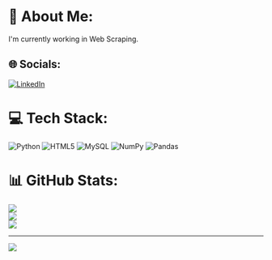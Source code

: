 # 💫 About Me:
I'm currently working in Web Scraping.


## 🌐 Socials:
[![LinkedIn](https://img.shields.io/badge/LinkedIn-%230077B5.svg?logo=linkedin&logoColor=white)](https://linkedin.com/in/https://www.linkedin.com/in/anish-shth/) 

# 💻 Tech Stack:
![Python](https://img.shields.io/badge/python-3670A0?style=for-the-badge&logo=python&logoColor=ffdd54) ![HTML5](https://img.shields.io/badge/html5-%23E34F26.svg?style=for-the-badge&logo=html5&logoColor=white) ![MySQL](https://img.shields.io/badge/mysql-4479A1.svg?style=for-the-badge&logo=mysql&logoColor=white) ![NumPy](https://img.shields.io/badge/numpy-%23013243.svg?style=for-the-badge&logo=numpy&logoColor=white) ![Pandas](https://img.shields.io/badge/pandas-%23150458.svg?style=for-the-badge&logo=pandas&logoColor=white)
# 📊 GitHub Stats:
![](https://github-readme-stats.vercel.app/api?username=anishshrestha677&theme=dark&hide_border=false&include_all_commits=false&count_private=false)<br/>
![](https://github-readme-streak-stats.herokuapp.com/?user=anishshrestha677&theme=dark&hide_border=false)<br/>
![](https://github-readme-stats.vercel.app/api/top-langs/?username=anishshrestha677&theme=dark&hide_border=false&include_all_commits=false&count_private=false&layout=compact)

---
[![](https://visitcount.itsvg.in/api?id=anishshrestha677&icon=0&color=0)](https://visitcount.itsvg.in)

<!-- Proudly created with GPRM ( https://gprm.itsvg.in ) -->
